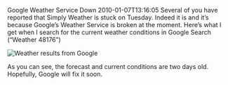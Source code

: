 Google Weather Service Down
2010-01-07T13:16:05
Several of you have reported that Simply Weather is stuck on Tuesday. Indeed it is and it’s because Google’s Weather Service is broken at the moment. Here’s what I get when I search for the current weather conditions in Google Search (“Weather 48176”)

![Weather results from Google](http://mike-ward.net/content/images/blog/GoogleWeatherServiceDown_733C/image.png)

As you can see, the forecast and current conditions are two days old. Hopefully, Google will fix it soon.
